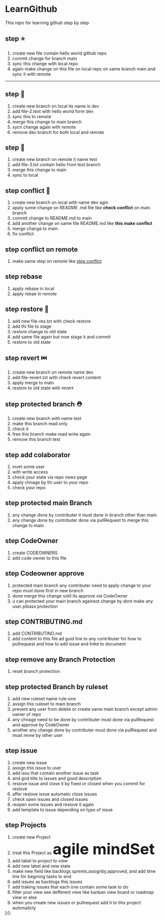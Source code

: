 # LearnGithub
This repo for learning github step by step
## step ⭐ 
1. create new file contain hello world github repo
2. commit change for branch main
3. sync this change with local repo
4. again make change on this file on local repo on same branch main and sync it with remote
---
## step 🏃 
1. create new branch on local its name is dev
2. add file-2.text with hello world form dev
3. sync this to remote
4. merge this change to main branch
5. sycn change again with remote
6. remove dev branch for both local and remote
## step 🔽
1. create new branch on remote it name test
2. add file-3.txt contain hello from test branch
3. merge this change to main
4. sync to local
## step conflict 🎊
1. create new branch on local with name dev agin
2. apply some change on README .md file like **check conflict** on main branch
3. commit change to README.md to main
4. add another change on same file README.md like **this make conflict**
5. merge change to main
6. fix conflict
## step conflict on remote 
1. make same step on remote like [step conflict](#step-conflict-)
## step rebase 
1. apply rebase in local
2. apply rebae in remote
## step restore 🚻  
1. add new file-res.txt with check restore
2. add thi file to stage
3. restore change to old state
4. add same file again but now stage it and commit
5. restore to old state
## step revert ⏮️
1. create new branch on remote name dev
2. add file-revert.txt with check revert content
3. apply merge to main
4. restore to old state with revert
## step protected branch ⛑️
1. create new branch with name test
2. make this branch read only
3. check it
4. free this branch make read write again
5. remove this branch test
## step add colaborator 
1. invet some user
2. with write access
3. check your state via repo news page
4. apply chnage by thi user to your repo
5. check your repo
## step protected main Branch 
1. any change done by contributer it must done in branch other than main
2. any change done by contributer done via pullRequest to merge this change to main
## step CodeOwner 
1. create CODEOWNERS
2. add code owner to this file
## step Codeowner approve 
1. protected main branch any contributer need to apply change to your repo must done first in new branch
2. done merge this change until its approve via CodeOwner
3. u can protected your main branch againest change by dont make any user pibass protection
## step CONTRIBUTING.md 
1. add CONTRIBUTING.md
2. add content to this file ad guid line to any contributer for how to pullrequest and how to add issue and linke to document
## step remove any Branch Protection 
1. reset branch protection
## step protected Branch by ruleset 
1. add new ruleset name rule-one
2. assign this ruleset to main branch
3. prevent any user from delete or create same main branch except admin owner of repo
4. any chnage need to be done by contributer must done via pulRequest and approve by CodeOwner
5. another any change done by contributer must done via pulRequest and must reviw by other user
## step issue 
1. create new issue
2. assign this issue to user
3. add issu that contain another issue as task
4. and god title to issues and good description
5. reslove issue and close it by fixed or closed when you commit for reslove
6. affer reslove issue automatic close issues
7. check open issues and closed issues
8. reopen some issues and reslove it again
9. add template to issue depending on type of issue 
## step Projects
1. create new Project
2. treat this Project as  <span style="font-size:50px; font-weight:bold;"> agile mindSet </span>
3. add tabel to project to view
4. add new label and new state
5. make new field like backlogs sprents,assignby,approved,  and add time line for begining tasks to end
6. add issues as backlogs this issues
7. add traking issues that each one contain some task to do
8. filter your view see defferent view like kanban view board or roadmap view or else
9. when you create new issues or pullrequest add it to this project automaticly
10. 


   
